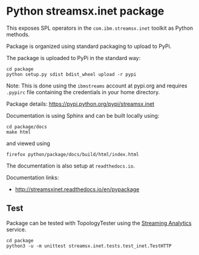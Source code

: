 # Python streamsx.inet package

This exposes SPL operators in the `com.ibm.streamsx.inet` toolkit as Python methods.

Package is organized using standard packaging to upload to PyPi.

The package is uploaded to PyPi in the standard way:
```
cd package
python setup.py sdist bdist_wheel upload -r pypi
```
Note: This is done using the `ibmstreams` account at pypi.org and requires `.pypirc` file containing the credentials in your home directory.

Package details: https://pypi.python.org/pypi/streamsx.inet

Documentation is using Sphinx and can be built locally using:
```
cd package/docs
make html
```
and viewed using
```
firefox python/package/docs/build/html/index.html
```

The documentation is also setup at `readthedocs.io`.

Documentation links:
* http://streamsxinet.readthedocs.io/en/pypackage

## Test

Package can be tested with TopologyTester using the [Streaming Analytics](https://www.ibm.com/cloud/streaming-analytics) service.

```
cd package
python3 -u -m unittest streamsx.inet.tests.test_inet.TestHTTP
```
